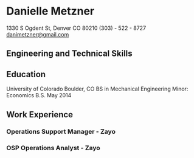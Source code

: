 # Danielle Metzner
1330 S Ogdent St, Denver CO 80210
(303) - 522 - 8727
danimetzner@gmail.com

## Engineering and Technical Skills
## Education
University of Colorado    Boulder, CO
BS in Mechanical Engineering  Minor: Economics B.S. May 2014

## Work Experience
### Operations Support Manager - Zayo

### OSP Operations Analyst - Zayo
